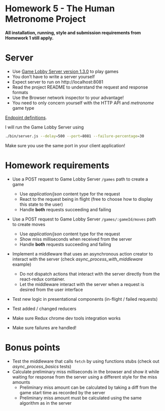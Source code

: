 # Homework 5 - The Human Metronome Project

**All installation, running, style and submission requirements from Homework 1 still apply.**

# Server

* Use [Game Lobby Server version 1.3.0](https://www.npmjs.com/package/game_lobby_server) to play games
* You don’t have to write a server yourself
* Expect server to run on http://localhost:8081
* Read the project README to understand the request and response formats
* Use the Browser network inspector to your advantage!
* You need to only concern yourself with the HTTP API and _metronome_ game type

[Endpoint definitions](https://github.com/urmastalimaa/game_lobby_server/blob/v1.3.0/README.md).

I will run the Game Lobby Server using 
```sh
./bin/server.js --delay=500 --port=8081 --failure-percentage=30
```
Make sure you use the same port in your client application!

# Homework requirements

* Use a POST request to Game Lobby Server `/games` path to create a game 
  * Use _application/json_ content type for the request
  * React to the request being in flight (free to choose how to display this state to the user)
  * Handle **both** requests succeeding and failing
* Use a POST request to Game Lobby Server `/games/:gameId/moves` path to create moves 
  * Use _application/json_ content type for the request
  * Show miss milliseconds when received from the server
  * Handle **both** requests succeeding and failing
* Implement a middleware that uses an asynchronous action creator to interact
  with the server (check _async_process_with_middleware_ example)
  * Do not dispatch actions that interact with the server directly from the react-redux container.
  * Let the middleware interact with the server when a request is desired from the user interface

* Test new logic in presentational components (in-flight / failed requests)
* Test added / changed reducers
* Make sure Redux chrome dev tools integration works
* Make sure failures are handled!

# Bonus points

* Test the middleware that calls `fetch` by using functions stubs (check out _async_process_basics_ tests)
* Calculate preliminary miss milliseconds in the browser and show it while waiting for response from the server using a different style for the miss amounts
  * Preliminary miss amount can be calculated by taking a diff from the game start time as recorded by the server
  * Preliminary miss amount must be calculated using the same algorithm as in the server
